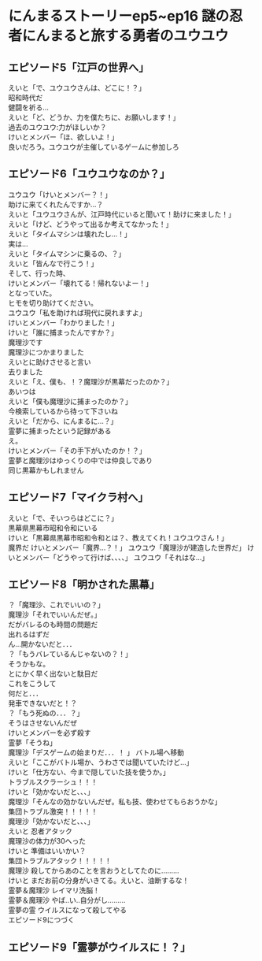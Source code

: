 # にんまるストーリーep5~ep16 謎の忍者にんまると旅する勇者のユウユウ
## エピソード5「江戸の世界へ」
えいと「で、ユウユウさんは、どこに！？」  
昭和時代だ  
健闘を祈る…  
えいと「ど、どうか、力を僕たちに、お願いします！」  
過去のユウユウ:力がほしいか？  
けいとメンバー「ほ、欲しいよ！」  
良いだろう。ユウユウが主催しているゲームに参加しろ  
## エピソード6「ユウユウなのか？」
ユウユウ「けいとメンバー？！」  
助けに来てくれたんですか…？  
えいと「ユウユウさんが、江戸時代にいると聞いて！助けに来ました！」  
えいと「けど、どうやって出るか考えてなかった！」  
えいと「タイムマシンは壊れたし...！」  
実は...  
えいと「タイムマシンに乗るの、？」  
えいと「皆んなで行こう！」  
そして、行った時、  
けいとメンバー「壊れてる！帰れないよー！」  
となっていた。   
ヒモを切り助けてください。  
ユウユウ「私を助ければ現代に戻れますよ」  
けいとメンバー「わかりました！」  
けいと「誰に捕まったんですか？」  
魔理沙です  
魔理沙につかまりました  
えいとに助けさせると言い  
去りました  
えいと「え、僕も、！？魔理沙が黒幕だったのか？」  
あいつは  
えいと「僕も魔理沙に捕まったのか？」  
今検索しているから待って下さいね  
えいと「だから、にんまるに...？」  
霊夢に捕まったという記録がある  
え。  
けいとメンバー「その手下がいたのか！？」  
霊夢と魔理沙はゆっくりの中では仲良しであり  
同じ黒幕かもしれません  
## エピソード7「マイクラ村へ」
えいと「で、そいつらはどこに？」  
黒幕県黒幕市昭和令和にいる  
けいと「黒幕県黒幕市昭和令和とは？、教えてくれ！ユウユウさん！」  
魔界だ
けいとメンバー「魔界…？！」
ユウユウ「魔理沙が建造した世界だ」
けいとメンバー「どうやって行けば、、、、」
ユウユウ「それはな…」
## エピソード8「明かされた黒幕」
？「魔理沙、これでいいの？」  
魔理沙「それでいいんだぜ。」  
だがバレるのも時間の問題だ  
出れるはずだ  
ん…開かないだと．．．  
？「もうバレているんじゃないの？！」  
そうかもな。  
とにかく早く出ないと駄目だ  
これをこうして  
何だと．．．  
発車できないだと！？  
？「もう死ぬの．．．？」  
そうはさせないんだぜ  
けいとメンバーを必ず殺す   
霊夢「そうね」   
魔理沙「デスゲームの始まりだ．．．！  」
バトル場へ移動  
えいと「ここがバトル場か、うわさでは聞いていたけど...」  
けいと「仕方ない、今まで隠していた技を使うか。」  
トラブルスクラーシュ！！！  
けいと「効かないだと、、、」  
魔理沙「そんなの効かないんだぜ。私も技、使わせてもらおうかな」  
集団トラブル激突！！！！！  
魔理沙「効かないだと、、、」  
えいと 忍者アタック  
魔理沙の体力が30へった  
けいと 準備はいいかい？  
集団トラブルアタック！！！！！  
魔理沙  殺してからあのことを言おうとしてたのに.........  
けいと まだお前の分身がいきてる。えいと、油断するな！  
霊夢＆魔理沙 レイマリ洗脳！  
霊夢＆魔理沙 やば..い..自分がし.........  
霊夢の霊 ウイルスになって殺してやる  
エピソード9につづく
## エピソード9「霊夢がウイルスに！？」
